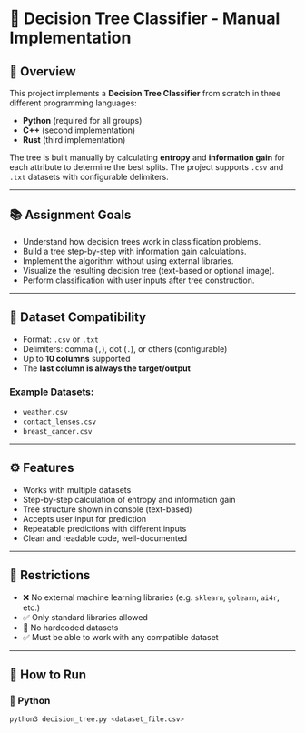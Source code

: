 # 🧠 Decision Tree Classifier - Manual Implementation

## 📌 Overview

This project implements a **Decision Tree Classifier** from scratch in three different programming languages:
- **Python** (required for all groups)
- **C++** (second implementation)
- **Rust** (third implementation)

The tree is built manually by calculating **entropy** and **information gain** for each attribute to determine the best splits. The project supports `.csv` and `.txt` datasets with configurable delimiters.

---

## 📚 Assignment Goals

- Understand how decision trees work in classification problems.
- Build a tree step-by-step with information gain calculations.
- Implement the algorithm without using external libraries.
- Visualize the resulting decision tree (text-based or optional image).
- Perform classification with user inputs after tree construction.

---

## 📁 Dataset Compatibility

- Format: `.csv` or `.txt`
- Delimiters: comma (`,`), dot (`.`), or others (configurable)
- Up to **10 columns** supported
- The **last column is always the target/output**

### Example Datasets:
- `weather.csv`
- `contact_lenses.csv`
- `breast_cancer.csv`

---

## ⚙️ Features

- Works with multiple datasets
- Step-by-step calculation of entropy and information gain
- Tree structure shown in console (text-based)
- Accepts user input for prediction
- Repeatable predictions with different inputs
- Clean and readable code, well-documented

---

## 🚫 Restrictions

- ❌ No external machine learning libraries (e.g. `sklearn`, `golearn`, `ai4r`, etc.)
- ✅ Only standard libraries allowed
- 🚫 No hardcoded datasets
- ✅ Must be able to work with any compatible dataset

---

## 🚀 How to Run

### 🐍 Python
```bash
python3 decision_tree.py <dataset_file.csv>
